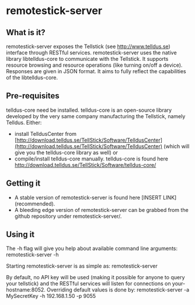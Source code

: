 # remotestick-server

## What is it?
remotestick-server exposes the Tellstick (see http://www.telldus.se) interface through RESTful services. remotestick-server uses the native library libtelldus-core to communicate with the Tellstick. It supports resource browsing and resource operations (like turning on/off a device). Responses are given in JSON format. It aims to fully reflect the capabilities of the libtelldus-core.

## Pre-requisites
telldus-core need be installed. telldus-core is an open-source library developed by the very same company manufacturing the Tellstick, namely Telldus.
Either:

 * install TelldusCenter from [http://download.telldus.se/TellStick/Software/TelldusCenter](http://download.telldus.se/TellStick/Software/TelldusCenter) (which will give you the telldus-core library as well) or 
 * compile/install telldus-core manually. telldus-core is found here http://download.telldus.se/TellStick/Software/telldus-core/

## Getting it

 * A stable version of remotestick-server is found here [INSERT LINK] (recommended).
 * A bleeding edge version of remotestick-server can be grabbed from the github repository under remotestick-server/.

## Using it
The -h flag will give you help about available command line arguments:
    remotestick-server -h

Starting remotestick-server is as simple as:
    remotestick-server

By default, no API key will be used (making it possible for anyone to query your tellstick) and the RESTful services will listen for connections on your-hostname:8052.
Overriding default values is done by:
    remotestick-server -a MySecretKey -h 192.168.1.50 -p 9055
